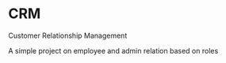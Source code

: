 # CRM
Customer Relationship Management

A simple project on employee and admin relation based on roles
